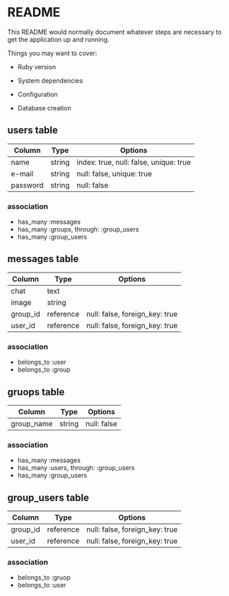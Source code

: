 # README

This README would normally document whatever steps are necessary to get the
application up and running.

Things you may want to cover:

* Ruby version

* System dependencies

* Configuration

* Database creation

## users table

|Column|Type|Options|
|------|----|-------|
|name|string|index: true, null: false, unique: true|
|e-mail|string|null: false, unique: true|
| password|string|null: false|

### association
- has_many :messages
- has_many :groups, through: :group_users
- has_many :group_users


## messages table

|Column|Type|Options|
|------|----|-------|
|chat|text|
|image|string|
|group_id|reference|null: false, foreign_key: true|
|user_id|reference|null: false, foreign_key: true|

### association
- belongs_to :user
- belongs_to :group

## gruops table
|Column|Type|Options|
|------|----|-------|
|group_name|string|null: false|

### association
 - has_many :messages
 - has_many :users, through: :group_users
 - has_many :group_users


## group_users table
|Column|Type|Options|
|------|----|-------|
|group_id|reference|null: false, foreign_key: true|
|user_id|reference|null: false, foreign_key: true|

### association
- belongs_to :gruop
- belongs_to :user
